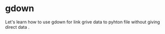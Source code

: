# gdown
Let's learn how to use gdown for link grive data to pyhton file without giving direct data .
